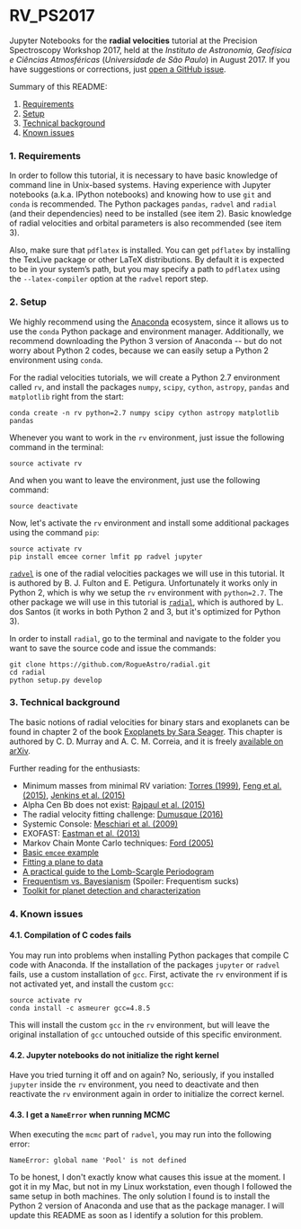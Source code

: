 # RV_PS2017

Jupyter Notebooks for the **radial velocities** tutorial at the Precision Spectroscopy Workshop 2017, held at the *Instituto de Astronomia, Geofísica e Ciências Atmosféricas* (*Universidade de São Paulo*) in August 2017. If you have suggestions or corrections, just [open a GitHub issue](https://github.com/RogueAstro/RV_PS2017/issues).

Summary of this README:
1. [Requirements](https://github.com/RogueAstro/RV_PS2017#1-requirements)
2. [Setup](https://github.com/RogueAstro/RV_PS2017#2-setup)
3. [Technical background](https://github.com/RogueAstro/RV_PS2017#3-technical-background)
4. [Known issues](https://github.com/RogueAstro/RV_PS2017#4-known-issues)

### 1. Requirements

In order to follow this tutorial, it is necessary to have basic knowledge of command line in Unix-based systems. Having experience with Jupyter notebooks (a.k.a. IPython notebooks) and knowing how to use ``git`` and ``conda`` is recommended. The Python packages ``pandas``, ``radvel`` and ``radial`` (and their dependencies) need to be installed (see item 2). Basic knowledge of radial velocities and orbital parameters is also recommended (see item 3).

Also, make sure that ``pdflatex`` is installed. You can get ``pdflatex`` by installing the TexLive package or other LaTeX distributions. By default it is expected to be in your system’s path, but you may specify a path to ``pdflatex`` using the ``--latex-compiler`` option at the ``radvel`` report step.

### 2. Setup

We highly recommend using the [Anaconda](https://www.continuum.io/downloads) ecosystem, since it allows us to use the ``conda`` Python package and environment manager. Additionally, we recommend downloading the Python 3 version of Anaconda -- but do not worry about Python 2 codes, because we can easily setup a Python 2 environment using ``conda``.

For the radial velocities tutorials, we will create a Python 2.7 environment called ``rv``, and install the packages ``numpy``, ``scipy``, ``cython``, ``astropy``, ``pandas`` and ``matplotlib`` right from the start:

```
conda create -n rv python=2.7 numpy scipy cython astropy matplotlib pandas
```

Whenever you want to work in the ``rv`` environment, just issue the following command in the terminal:

```
source activate rv
```

And when you want to leave the environment, just use the following command:

```
source deactivate
```

Now, let's activate the ``rv`` environment and install some additional packages using the command ``pip``:

```
source activate rv
pip install emcee corner lmfit pp radvel jupyter
```

[``radvel``](http://radvel.readthedocs.io/en/master/index.html) is one of the radial velocities packages we will use in this tutorial. It is authored by B. J. Fulton and E. Petigura. Unfortunately it works only in Python 2, which is why we setup the ``rv`` environment with ``python=2.7``. The other package we will use in this tutorial is [``radial``](https://github.com/RogueAstro/radial), which is authored by L. dos Santos (it works in both Python 2 and 3, but it's optimized for Python 3).

In order to install ``radial``, go to the terminal and navigate to the folder you want to save the source code and issue the commands:

```
git clone https://github.com/RogueAstro/radial.git
cd radial
python setup.py develop
```

### 3. Technical background

The basic notions of radial velocities for binary stars and exoplanets can be found in chapter 2 of the book [Exoplanets by Sara Seager](http://seagerexoplanets.mit.edu/books.htm). This chapter is authored by C. D. Murray and A. C. M. Correia, and it is freely [available on arXiv](http://arxiv.org/abs/1009.1738).

Further reading for the enthusiasts:
* Minimum masses from minimal RV variation: [Torres (1999)](http://iopscience.iop.org/article/10.1086/316313), [Feng et al. (2015)](http://stacks.iop.org/0004-637X/800/i=1/a=22?key=crossref.07b640baf68c8ce0b4ded8aef8aa6074), [Jenkins et al. (2015)](http://arxiv.org/abs/1507.04749)
* Alpha Cen Bb does not exist: [Rajpaul et al. (2015)](http://arxiv.org/abs/1510.05598)
* The radial velocity fitting challenge: [Dumusque (2016)](http://arxiv.org/abs/1607.06487)
* Systemic Console: [Meschiari et al. (2009)](https://arxiv.org/abs/0907.1675)
* EXOFAST: [Eastman et al. (2013)](https://arxiv.org/abs/1206.5798)
* Markov Chain Monte Carlo techniques: [Ford (2005)](http://stacks.iop.org/1538-3881/129/i=3/a=1706)
* [Basic ``emcee`` example](http://dan.iel.fm/emcee/current/user/line/)
* [Fitting a plane to data](http://dan.iel.fm/posts/fitting-a-plane/)
* [A practical guide to the Lomb-Scargle Periodogram](http://jakevdp.github.io/blog/2017/03/30/practical-lomb-scargle/)
* [Frequentism vs. Bayesianism](http://jakevdp.github.io/blog/2014/03/11/frequentism-and-bayesianism-a-practical-intro/) (Spoiler: Frequentism sucks)
* [Toolkit for planet detection and characterization](https://reddots.space/toolkit/)

### 4. Known issues

#### 4.1. Compilation of C codes fails

You may run into problems when installing Python packages that compile C code with Anaconda. If the installation of the packages ``jupyter`` or ``radvel`` fails, use a custom installation of ``gcc``. First, activate the ``rv`` environment if is not activated yet, and install the custom ``gcc``:
```
source activate rv
conda install -c asmeurer gcc=4.8.5
```
This will install the custom ``gcc`` in the ``rv`` environment, but will leave the original installation of ``gcc`` untouched outside of this specific environment.

#### 4.2. Jupyter notebooks do not initialize the right kernel

Have you tried turning it off and on again? No, seriously, if you installed ``jupyter`` inside the ``rv`` environment, you need to deactivate and then reactivate the ``rv`` environment again in order to initialize the correct kernel.

#### 4.3. I get a ``NameError`` when running MCMC

When executing the ``mcmc`` part of ``radvel``, you may run into the following error:

```
NameError: global name 'Pool' is not defined
```

To be honest, I don't exactly know what causes this issue at the moment. I got it in my Mac, but not in my Linux workstation, even though I followed the same setup in both machines. The only solution I found is to install the Python 2 version of Anaconda and use that as the package manager. I will update this README as soon as I identify a solution for this problem.
